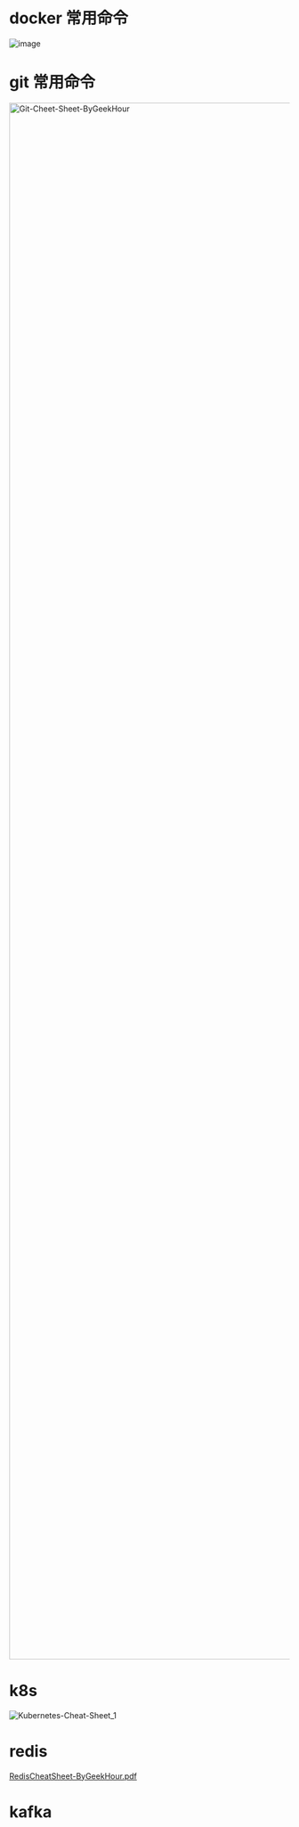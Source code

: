 # docker 常用命令
![image](https://github.com/D-G404/note/assets/75080033/4d023d21-2539-4090-aa9e-774dee609b40)

# git 常用命令
<img width="2796" alt="Git-Cheet-Sheet-ByGeekHour" src="https://github.com/user-attachments/assets/24e9756b-6e44-4022-8720-e2e4cecace16">

# k8s
![Kubernetes-Cheat-Sheet_1](https://github.com/user-attachments/assets/d56f1910-036d-4bc0-ac94-a5d31ada5538)

# redis
[RedisCheatSheet-ByGeekHour.pdf](https://github.com/user-attachments/files/17031570/RedisCheatSheet-ByGeekHour.pdf)

# kafka
